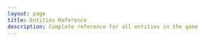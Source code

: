 ```yaml
---
layout: page
title: Entities Reference
description: Complete reference for all entities in the game
---
```


<script setup>
    import EntitiesReference from '@/components/EntitiesReference.vue'
</script>

<EntitiesReference />
